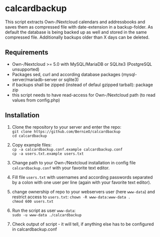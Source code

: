 # calcardbackup

This script extracts Own-/Nextcloud calendars and addressbooks and saves them as compressed file with date-extension in a backup-folder.
As default the database is being backed up as well and stored in the same compressed file.
Additionally backups older than X days can be deleted.

## Requirements
- Own-/Nextcloud >= 5.0 with MySQL/MariaDB or SQLite3 (PostgreSQL unsupported)
- Packages sed, curl and according database packages (mysql-server/mariadb-server or sqlite3)
- if backups shall be zipped (instead of defaul gzipped tarball): package zip
- this script needs to have read-access for Own-/Nextcloud path (to read values from config.php)

## Installation

1. Clone the repository to your server and enter the repo:<br>
`git clone https://github.com/BernieO/calcardbackup`<br>
`cd calcardbackup`

2. Copy example files:<br>
`cp -a calcardbackup.conf.example calcardbackup.conf`<br>
`cp -a users.txt.example users.txt`

3. Change path to your Own-/Nextcloud installation in config file `calcardbackup.conf` with your favorite text editor.

4. Fill file `users.txt` with usernames and according passwords separated by a colon with one user per line (again with your favorite text editor).

5. change ownership of repo to your webservers user (here `www-data`) and restrict access to `users.txt`:
`chown -R www-data:www-data .`<br>
`chmod 600 users.txt`

5. Run the script as user `www-data`:<br>
`sudo -u www-data ./calcardbackup`

6. Check output of script - it will tell, if anything else has to be configured in calcardbackup.conf
